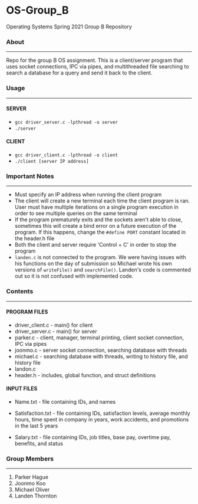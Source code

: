 # OS-Group_B
Operating Systems Spring 2021 Group B Repository


### About
-----
Repo for the group B OS assignment. This is a client/server program that uses socket connections, IPC via pipes, and multithreaded file searching to search a database for a query
and send it back to the client.


### Usage
-------------
#### SERVER

* `gcc driver_server.c -lpthread -o server`
* `./server`

#### CLIENT
* `gcc driver_client.c -lpthread -o client`
* `./client [server IP address]`


### Important Notes
-------------
* Must specify an IP address when running the client program
* The client will create a new terminal each time the client program is ran. User must have 
    multiple iterations on a single program execution in order to see multiple queries on the same terminal
* If the program prematurely exits and the sockets aren't able to close, sometimes this will create a bind error on a
   future execution of the program. If this happens, change the `#define PORT` constant located in the header.h file
* Both the client and server require 'Control + C' in order to stop the program
* `landen.c` is not connected to the program. We were having issues with his functions on the day of submission so Michael wrote his own versions of `writeFile()` and `searchFile()`. Landen's code is commented out so it is not confused with implemented code.


### Contents
--------
#### PROGRAM FILES
* driver_client.c - main() for client
* driver_server.c - main() for server
* parker.c - client, manager, terminal printing, client socket connection, IPC via pipes
* joonmo.c - server socket connection, searching database with threads
* michael.c - searching database with threads, writing to history file, and history file
* landon.c
* header.h - includes, global function, and struct definitions


#### INPUT FILES
* Name.txt - file containing IDs, and names

* Satisfaction.txt - file containing IDs, satisfaction levels, average monthly hours, time spent in company in years, work accidents, and promotions in the last 5 years

* Salary.txt - file containing IDs, job titles, base pay, overtime pay, benefits, and status


### Group Members
-------------
1. Parker Hague
2. Joonmo Koo
3. Michael Oliver
4. Landen Thornton